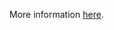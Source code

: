 More information [here](https://docs.prismacloud.io/en/enterprise-edition/policy-reference/secrets-policies/secrets-policy-index/git-secrets-7).
